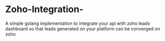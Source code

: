 # Zoho-Integration-
A simple golang implementation to integrate your api with zoho leads dashboard so that leads generated on your platform can be converged on  zoho
